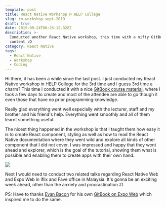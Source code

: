 ```yaml
---
template: post
title: React Native Workshop @ HELP College
slug: rn-workshop-sept-2019
draft: true
date: 2019-09-24T06:26:12.328Z
description: >-
  Conducted another React Native workshop, this time with a nifty GitBook course
  content :D 
category: React Native
tags:
  - React Native
  - Workshop
  - Coding
---
```

Hi there, it has been a while since the last post. I just conducted my React Native workshop in HELP College for the 3rd time and I guess 3rd time a charm? This time I conducted it with a nice [GitBook course material](https://docs.joevo2.com/workshop/create-your-first-react-native-mobile-app-haze-api-app), where I took a few days to create and most of the attendee are able to go though it even those that have no prior programming knowledge. 

Really glad everything went well especially with the lecturer, staff and my brother and his friend's help. Everything went smoothly and all of them learnt something useful. 

The nicest thing happened in the workshop is that I taught them how easy it is to create React component, styling as well as how to read the React Native documentation where they went wild and explore all kinds of other component that I did not cover. I was impressed and happy that they went ahead and explorer, which is the goal of the tutorial, showing them what is possible and enabling them to create apps with their own hand. 

![](/media/70831694_10157440924278506_5337286821434884096_n.jpg)

Next I would need to conduct two related talks regarding React Native Web and Expo Web in iflix and Fave office in Malaysia. It's gonna be an exciting week ahead, other than the anxiety and procrastination :D 

PS: Have to thanks [Evan Bacon](https://twitter.com/Baconbrix) for his own [GitBook on Expo Web](https://baconbrix.gitbook.io/react-native-web/) which inspired me to do the same.
